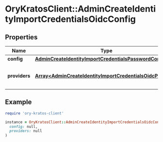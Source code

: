 # OryKratosClient::AdminCreateIdentityImportCredentialsOidcConfig

## Properties

| Name | Type | Description | Notes |
| ---- | ---- | ----------- | ----- |
| **config** | [**AdminCreateIdentityImportCredentialsPasswordConfig**](AdminCreateIdentityImportCredentialsPasswordConfig.md) |  | [optional] |
| **providers** | [**Array&lt;AdminCreateIdentityImportCredentialsOidcProvider&gt;**](AdminCreateIdentityImportCredentialsOidcProvider.md) | A list of OpenID Connect Providers | [optional] |

## Example

```ruby
require 'ory-kratos-client'

instance = OryKratosClient::AdminCreateIdentityImportCredentialsOidcConfig.new(
  config: null,
  providers: null
)
```

